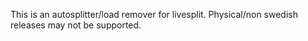 This is an autosplitter/load remover for livesplit.
Physical/non swedish releases may not be supported.
